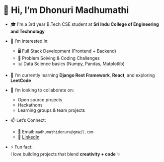 # 👋 Hi, I’m Dhonuri Madhumathi

- 🎓 I'm a 3rd year B.Tech CSE student at **Sri Indu College of Engineering and Technology**

- 👀 I’m interested in:
  - 🖥️ Full Stack Development (Frontend + Backend)
  - 🧠 Problem Solving & Coding Challenges
  - 📊 Data Science basics (Numpy, Pandas, Matplotlib)

- 🌱 I’m currently learning **Django Rest Framework**, **React**, and exploring **LeetCode**

- 💞️ I’m looking to collaborate on:
  - Open source projects
  - Hackathons
  - Learning groups & team projects

- 📫 Let’s Connect:
  - 📧 Email: `madhumathidonuru@gmail.com`
  - 💼 [LinkedIn](https://www.linkedin.com/in/dhonuri-madhumathi-46b3692b9/)

- ⚡ Fun fact:  
  I love building projects that blend **creativity + code** ✨

<!---
madhumathidhonuri/madhumathidhonuri is a ✨ special ✨ repository because its `README.md` (this file) appears on your GitHub profile.
You can click the Preview link to take a look at your changes.
--->
